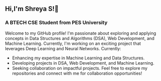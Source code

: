 ## Hi,I'm Shreya S!👋
### A BTECH CSE Student from PES University  ###
Welcome to my GitHub profile! I'm passionate about exploring and applying concepts in Data Structures and Algorithms (DSA), Web Development, and Machine Learning. Currently, I'm working on an exciting project that leverages Deep Learning and Neural Networks.
Currently:
* Enhancing my expertise in Machine Learning and Data Structures.
* Developing projects in DSA, Web Development, and Machine Learning.
* Seeking collaboration on impactful projects.
Feel free to explore my repositories and connect with me for collaboration opportunities!


  

<!--
**shreya-tss/shreya-tss** is a ✨ _special_ ✨ repository because its `README.md` (this file) appears on your GitHub profile.

Here are some ideas to get you started:

- 🔭 I’m currently working on ...
- 🌱 I’m currently learning ...
- 👯 I’m looking to collaborate on ...
- 🤔 I’m looking for help with ...
- 💬 Ask me about ...
- 📫 How to reach me: ...
- 😄 Pronouns: ...
- ⚡ Fun fact: ...
-->
